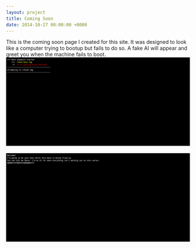 ```yaml
---
layout: project
title: Coming Soon
date: 2014-10-27 00:00:00 +0000
---
```

This is the coming soon page I created for this site. It was designed to look like a computer trying to bootup but fails to do so. A fake AI will appear and greet you when the machine fails to boot.<br />
<img src="/images/comingSoonP1.png" /><br /><br />
<img src="/images/comingSoonP2.png" />
